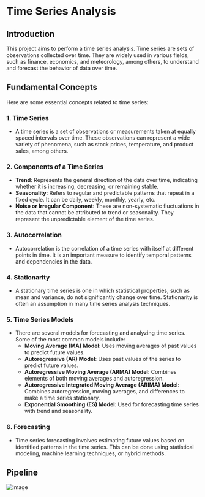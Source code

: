 # Time Series Analysis

## Introduction

This project aims to perform a time series analysis. Time series are sets of observations collected over time. They are widely used in various fields, such as finance, economics, and meteorology, among others, to understand and forecast the behavior of data over time.

## Fundamental Concepts

Here are some essential concepts related to time series:

### 1. Time Series

* A time series is a set of observations or measurements taken at equally spaced intervals over time. These observations can represent a wide variety of phenomena, such as stock prices, temperature, and product sales, among others.

### 2. Components of a Time Series

* **Trend**: Represents the general direction of the data over time, indicating whether it is increasing, decreasing, or remaining stable.
* **Seasonality**: Refers to regular and predictable patterns that repeat in a fixed cycle. It can be daily, weekly, monthly, yearly, etc.
* **Noise or Irregular Component**: These are non-systematic fluctuations in the data that cannot be attributed to trend or seasonality. They represent the unpredictable element of the time series.

### 3. Autocorrelation

* Autocorrelation is the correlation of a time series with itself at different points in time. It is an important measure to identify temporal patterns and dependencies in the data.

### 4. Stationarity

* A stationary time series is one in which statistical properties, such as mean and variance, do not significantly change over time. Stationarity is often an assumption in many time series analysis techniques.

### 5. Time Series Models

* There are several models for forecasting and analyzing time series. Some of the most common models include:
  * **Moving Average (MA) Model**: Uses moving averages of past values to predict future values.
  * **Autoregressive (AR) Model**: Uses past values of the series to predict future values.
  * **Autoregressive Moving Average (ARMA) Model**: Combines elements of both moving averages and autoregression.
  * **Autoregressive Integrated Moving Average (ARIMA) Model**: Combines autoregression, moving averages, and differences to make a time series stationary.
  * **Exponential Smoothing (ES) Model**: Used for forecasting time series with trend and seasonality.

### 6. Forecasting

* Time series forecasting involves estimating future values based on identified patterns in the time series. This can be done using statistical modeling, machine learning techniques, or hybrid methods.

## Pipeline

![image](https://github.com/nepomucenoc/time-series/assets/72771264/3cabd18f-1140-47ee-b28b-c0a1bd97bb97)

